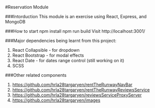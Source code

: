 #Reservation Module

###Intorduction
This module is an exercise using React, Express, and MongoDB

###How to start
npm install
npm run build
Visit http://localhost:3001/

###Major dependencies being learnt from this project:
1. React Collapsible - for dropdown
2. React Bootstrap - for modal effects
3. React Date - for dates range control (still working on it)
4. SCSS

###Other related components
1. https://github.com/hrla28targaryen/rentTheRunwayNavBar
2. https://github.com/hrla28targaryen/rentTheRunwayReviewsService
3. https://github.com/hrla28targaryen/reviewsServiceProxyServer
4. https://github.com/hrla28targaryen/images
